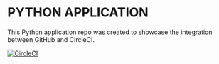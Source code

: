 # PYTHON APPLICATION

This Python application repo was created to showcase the integration between GitHub and CircleCI.

[![CircleCI](https://circleci.com/gh/misterbastean/python_app.svg?style=svg)](https://circleci.com/gh/misterbastean/python_app)
